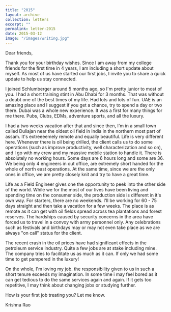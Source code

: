 ```yaml
---
title: "2015"
layout: archive
collection: letters
excerpt: ""
permalink: letter-2015
date: 2015-03-12
image: "/images/writing.jpg"
---
```


Dear friends, 

Thank you for your birthday wishes. Since I am away from my college friends for the first time in 4 years, I am including a short update about myself. As most of us have started our first jobs, I invite you to share a quick update to help us stay connected. 

I joined Schlumberger around 5 months ago, so I'm pretty junior to most of you. I had a short training stint in Abu Dhabi for 3 months. That was without a doubt one of the best times of my life. Had lots and lots of fun. UAE is an amazing place and I suggest if you get a chance, try to spend a day or two there. Dubai was a whole new experience. It was a first for many things for me there. Pubs, Clubs, EDMs, adventure sports, and all the luxury.

I had a two weeks vacation after that and since then, I'm in a small town called Duliajan near the oldest oil field in India in the northern most part of assam. It's extreeeemely remote and equally beautiful. Life is very different here. Whenever there is oil being drilled, the client calls us to do some operations (such as improve productivity, well characterization and so on), and I go with my crew  and my massive mobile station to handle it. There is absolutely no working hours. Some days are 6 hours long and some are 36. We being only 4 engineers in out office, are extremely short handed for the whole of north east operations. At the same time, since we are the only ones in office, we are pretty closely knit and try to have a great time. 

Life as a Field Engineer gives one the opportunity to  peek into the other side of the world. While we for the most of our lives have been living and spending time on the consumer side, the production side is different in it's own way. For starters, there are no weekends. I'll be working for 60 - 75 days straight and then take a vacation for a few weeks. The place is as remote as it can get with oil fields spread across tea plantations and forest reserves. The hardships caused by security concerns in the area have forced us to travel in a convoy with army personnel only. Any celebrations such as festivals and birthdays may or may not even take place as we are always "on call" status for the client. 

The recent crash in the oil prices have had significant effects in the petroleum service industry. Quite a few jobs are at stake including mine. The company tries to facilitate us as much as it can. If only we had some time to get pampered in the luxury!

On the whole, I'm loving my job. the responsibility given to us in such a short tenure exceeds my imagination. In some time i may feel bored as it can get tedious to do the same services again and again. If it gets too repetitive, I may think about changing jobs or studying further. 

How is your first job treating you? Let me know. 

Krishna Rao
